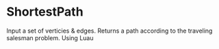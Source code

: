 # ShortestPath
Input a set of verticies &amp; edges. Returns a path according to the traveling salesman problem. Using Luau
